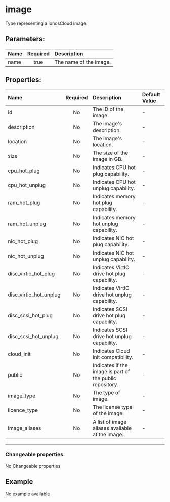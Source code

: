 # image

Type representing a IonosCloud image.

## Parameters:

| Name | Required | Description |
| :--- | :-: | :--- |
| name | true | The name of the image.   |

## Properties:

| Name | Required | Description | Default Value |
| :--- | :-: | :--- | :--- |
| id | No | The ID of the image.   | - |
| description | No | The image's description.   | - |
| location | No | The image's location.   | - |
| size | No | The size of the image in GB.   | - |
| cpu_hot_plug | No | Indicates CPU hot plug capability.   | - |
| cpu_hot_unplug | No | Indicates CPU hot unplug capability.   | - |
| ram_hot_plug | No | Indicates memory hot plug capability.   | - |
| ram_hot_unplug | No | Indicates memory hot unplug capability.   | - |
| nic_hot_plug | No | Indicates NIC hot plug capability.   | - |
| nic_hot_unplug | No | Indicates NIC hot unplug capability.   | - |
| disc_virtio_hot_plug | No | Indicates VirtIO drive hot plug capability.   | - |
| disc_virtio_hot_unplug | No | Indicates VirtIO drive hot unplug capability.   | - |
| disc_scsi_hot_plug | No | Indicates SCSI drive hot plug capability.   | - |
| disc_scsi_hot_unplug | No | Indicates SCSI drive hot unplug capability.   | - |
| cloud_init | No | Indicates Cloud init compatibility.   | - |
| public | No | Indicates if the image is part of the public repository.   | - |
| image_type | No | The type of image.   | - |
| licence_type | No | The license type of the image.   | - |
| image_aliases | No | A list of image aliases available at the image.   | - |
***


### Changeable properties:

No Changeable properties


## Example

No example available
